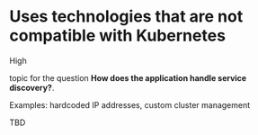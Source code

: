 # Uses technologies that are not compatible with Kubernetes

<div class="risk-rounded-box high">High</div>

topic for the question **How does the application handle service discovery?**.

Examples: hardcoded IP addresses, custom cluster management

TBD
